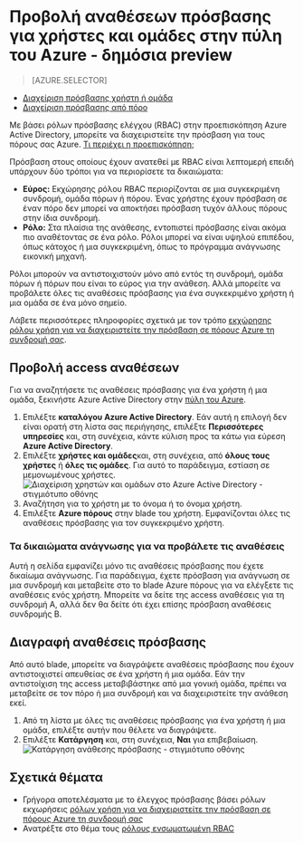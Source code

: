 <properties
    pageTitle="Προβάλετε τις αναθέσεις πόρων Azure access | Microsoft Azure"
    description="Προβάλετε και να διαχειριστείτε όλες τις αναθέσεις έλεγχος πρόσβασης βάσει ρόλων για κάθε χρήστη ή μια ομάδα στην πύλη του Azure"
    services="active-directory"
    documentationCenter=""
    authors="kgremban"
    manager="femila"
    editor="jeffsta"/>

<tags
    ms.service="active-directory"
    ms.devlang="na"
    ms.topic="article"
    ms.tgt_pltfrm="na"
    ms.workload="identity"
    ms.date="10/10/2016"
    ms.author="kgremban"/>

# <a name="view-access-assignments-for-users-and-groups-in-the-azure-portal---public-preview"></a>Προβολή αναθέσεων πρόσβασης για χρήστες και ομάδες στην πύλη του Azure - δημόσια preview

> [AZURE.SELECTOR]
- [Διαχείριση πρόσβασης χρήστη ή ομάδα](role-based-access-control-manage-assignments.md)
- [Διαχείριση πρόσβασης από πόρο](role-based-access-control-configure.md)

Με βάσει ρόλων πρόσβασης ελέγχου (RBAC) στην προεπισκόπηση Azure Active Directory, μπορείτε να διαχειριστείτε την πρόσβαση για τους πόρους σας Azure. [Τι περιέχει η προεπισκόπηση;](active-directory-preview-explainer.md)

Πρόσβαση στους οποίους έχουν ανατεθεί με RBAC είναι λεπτομερή επειδή υπάρχουν δύο τρόποι για να περιορίσετε τα δικαιώματα:

- **Εύρος:** Εκχώρησης ρόλου RBAC περιορίζονται σε μια συγκεκριμένη συνδρομή, ομάδα πόρων ή πόρου. Ένας χρήστης έχουν πρόσβαση σε έναν πόρο δεν μπορεί να αποκτήσει πρόσβαση τυχόν άλλους πόρους στην ίδια συνδρομή.
- **Ρόλο:** Στα πλαίσια της ανάθεσης, εντοπιστεί πρόσβασης είναι ακόμα πιο αναθέτοντας σε ένα ρόλο. Ρόλοι μπορεί να είναι υψηλού επιπέδου, όπως κάτοχος ή μια συγκεκριμένη, όπως το πρόγραμμα ανάγνωσης εικονική μηχανή.

Ρόλοι μπορούν να αντιστοιχιστούν μόνο από εντός τη συνδρομή, ομάδα πόρων ή πόρων που είναι το εύρος για την ανάθεση. Αλλά μπορείτε να προβάλετε όλες τις αναθέσεις πρόσβασης για ένα συγκεκριμένο χρήστη ή μια ομάδα σε ένα μόνο σημείο.

Λάβετε περισσότερες πληροφορίες σχετικά με τον τρόπο [εκχώρησης ρόλου χρήση για να διαχειριστείτε την πρόσβαση σε πόρους Azure τη συνδρομή σας](role-based-access-control-configure.md).

##  <a name="view-access-assignments"></a>Προβολή access αναθέσεων

Για να αναζητήσετε τις αναθέσεις πρόσβασης για ένα χρήστη ή μια ομάδα, ξεκινήστε Azure Active Directory στην [πύλη του Azure](http://portal.azure.com).

1. Επιλέξτε **καταλόγου Azure Active Directory**. Εάν αυτή η επιλογή δεν είναι ορατή στη λίστα σας περιήγησης, επιλέξτε **Περισσότερες υπηρεσίες** και, στη συνέχεια, κάντε κύλιση προς τα κάτω για εύρεση **Azure Active Directory**.
2. Επιλέξτε **χρήστες και ομάδες**και, στη συνέχεια, από **όλους τους χρήστες** ή **όλες τις ομάδες**. Για αυτό το παράδειγμα, εστίαση σε μεμονωμένους χρήστες.
    ![Διαχείριση χρηστών και ομάδων στο Azure Active Directory - στιγμιότυπο οθόνης](./media/role-based-access-control-manage-assignments/rbac_users_groups.png)
3. Αναζήτηση για το χρήστη με το όνομα ή το όνομα χρήστη.
4. Επιλέξτε **Azure πόρους** στην blade του χρήστη. Εμφανίζονται όλες τις αναθέσεις πρόσβασης για τον συγκεκριμένο χρήστη.

### <a name="read-permissions-to-view-assignments"></a>Τα δικαιώματα ανάγνωσης για να προβάλετε τις αναθέσεις

Αυτή η σελίδα εμφανίζει μόνο τις αναθέσεις πρόσβασης που έχετε δικαίωμα ανάγνωσης. Για παράδειγμα, έχετε πρόσβαση για ανάγνωση σε μια συνδρομή και μεταβείτε στο το blade Azure πόρους για να ελέγξετε τις αναθέσεις ενός χρήστη. Μπορείτε να δείτε της access αναθέσεις για τη συνδρομή A, αλλά δεν θα δείτε ότι έχει επίσης πρόσβαση αναθέσεις συνδρομής B.

## <a name="delete-access-assignments"></a>Διαγραφή αναθέσεις πρόσβασης

Από αυτό blade, μπορείτε να διαγράψετε αναθέσεις πρόσβασης που έχουν αντιστοιχιστεί απευθείας σε ένα χρήστη ή μια ομάδα. Εάν την αντιστοίχιση της access μεταβιβάστηκε από μια γονική ομάδα, πρέπει να μεταβείτε σε τον πόρο ή μια συνδρομή και να διαχειριστείτε την ανάθεση εκεί.

1. Από τη λίστα με όλες τις αναθέσεις πρόσβασης για ένα χρήστη ή μια ομάδα, επιλέξτε αυτήν που θέλετε να διαγράψετε.
2. Επιλέξτε **Κατάργηση** και, στη συνέχεια, **Ναι** για επιβεβαίωση.
    ![Κατάργηση ανάθεσης πρόσβασης - στιγμιότυπο οθόνης](./media/role-based-access-control-manage-assignments/delete_assignment.png)

## <a name="related-topics"></a>Σχετικά θέματα

- Γρήγορα αποτελέσματα με το έλεγχος πρόσβασης βάσει ρόλων εκχωρήσεις [ρόλων χρήση για να διαχειριστείτε την πρόσβαση σε πόρους Azure τη συνδρομή σας](role-based-access-control-configure.md)
- Ανατρέξτε στο θέμα τους [ρόλους ενσωματωμένη RBAC](role-based-access-built-in-roles.md)
